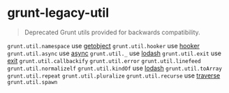# grunt-legacy-util
> Deprecated Grunt utils provided for backwards compatibility.

`grunt.util.namespace` use [getobject]
`grunt.util.hooker` use [hooker]
`grunt.util.async` use [async]
`grunt.util._` use [lodash]
`grunt.util.exit` use [exit]
`grunt.util.callbackify`
`grunt.util.error`
`grunt.util.linefeed`
`grunt.util.normalizelf`
`grunt.util.kindOf` use [lodash]
`grunt.util.toArray`
`grunt.util.repeat`
`grunt.util.pluralize`
`grunt.util.recurse` use [traverse]
`grunt.util.spawn`


[getobject]: https://www.npmjs.org/package/getobject
[hooker]: https://www.npmjs.org/package/hooker
[async]: https://www.npmjs.org/package/async
[lodash]: https://www.npmjs.org/package/lodash
[exit]: https://www.npmjs.org/package/exit
[traverse]: https://www.npmjs.org/package/lodash

